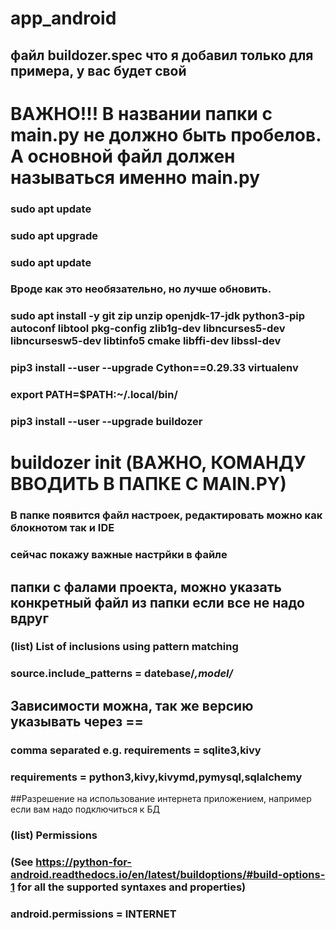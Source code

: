 # app_android
## файл buildozer.spec что я добавил только для примера, у вас будет свой

# ВАЖНО!!! В названии папки с main.py не должно быть пробелов. А основной файл должен называться именно main.py
### sudo apt update

### sudo apt upgrade
### sudo apt update
### Вроде как это необязательно, но лучше обновить.

### sudo apt install -y git zip unzip openjdk-17-jdk python3-pip autoconf libtool pkg-config zlib1g-dev libncurses5-dev libncursesw5-dev libtinfo5 cmake libffi-dev libssl-dev
### pip3 install --user --upgrade Cython==0.29.33 virtualenv 
### export PATH=$PATH:~/.local/bin/
### pip3 install --user --upgrade buildozer

# buildozer init  (ВАЖНО, КОМАНДУ ВВОДИТЬ В ПАПКЕ С MAIN.PY)

### В папке появится файл настроек, редактировать можно как блокнотом так и IDE
### cейчас покажу важные настрйки в файле

## папки с фалами проекта, можно указать конкретный файл из папки если все не надо вдруг
### (list) List of inclusions using pattern matching
### source.include_patterns = datebase/*,model/*

## Зависимости можна, так же версию указывать через ==
### comma separated e.g. requirements = sqlite3,kivy
### requirements = python3,kivy,kivymd,pymysql,sqlalchemy

##Разрешение на использование интернета приложением, например если вам надо подключиться к БД
### (list) Permissions
### (See https://python-for-android.readthedocs.io/en/latest/buildoptions/#build-options-1 for all the supported syntaxes and properties)
### android.permissions = INTERNET
